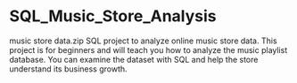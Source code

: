 # SQL_Music_Store_Analysis
music store data.zip
SQL project to analyze online music store data.
This project is for beginners and will teach you how to analyze the music playlist database. You can examine the dataset with SQL and help the store understand its business growth.
